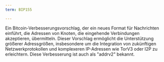 ```yaml
---
term: BIP155

---
```

Ein Bitcoin-Verbesserungsvorschlag, der ein neues Format für Nachrichten einführt, die Adressen von Knoten, die eingehende Verbindungen akzeptieren, übermitteln. Dieser Vorschlag ermöglicht die Unterstützung größerer Adressgrößen, insbesondere um die Integration von zukünftigen Netzwerkprotokollen und komplexeren IP-Adressen wie TorV3 oder I2P zu erleichtern. Diese Verbesserung ist auch als "addrv2" bekannt.